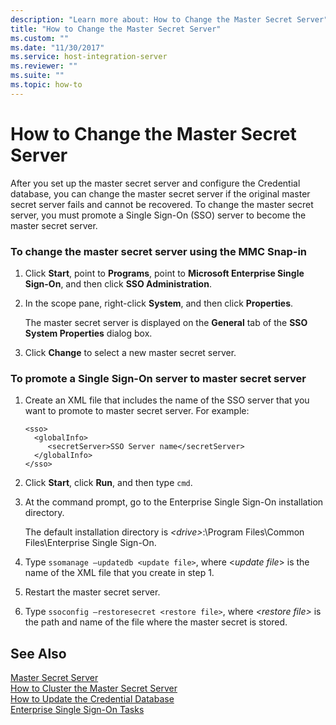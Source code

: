 ```yaml
---
description: "Learn more about: How to Change the Master Secret Server"
title: "How to Change the Master Secret Server"
ms.custom: ""
ms.date: "11/30/2017"
ms.service: host-integration-server
ms.reviewer: ""
ms.suite: ""
ms.topic: how-to
---
```

# How to Change the Master Secret Server
After you set up the master secret server and configure the Credential database, you can change the master secret server if the original master secret server fails and cannot be recovered. To change the master secret server, you must promote a Single Sign-On (SSO) server to become the master secret server.  
  
### To change the master secret server using the MMC Snap-in  
  
1.  Click **Start**, point to **Programs**, point to **Microsoft Enterprise Single Sign-On**, and then click **SSO Administration**.  
  
2.  In the scope pane, right-click **System**, and then click **Properties**.  
  
     The master secret server is displayed on the **General** tab of the **SSO System Properties** dialog box.  
  
3.  Click **Change** to select a new master secret server.  
  
### To promote a Single Sign-On server to master secret server  
  
1.  Create an XML file that includes the name of the SSO server that you want to promote to master secret server. For example:  
  
    ```  
    <sso>  
      <globalInfo>  
         <secretServer>SSO Server name</secretServer>  
      </globalInfo>  
    </sso>  
    ```  
  
2.  Click **Start**, click **Run**, and then type `cmd`.  
  
3.  At the command prompt, go to the Enterprise Single Sign-On installation directory.  
  
     The default installation directory is *\<drive>*:\Program Files\Common Files\Enterprise Single Sign-On.  
  
4.  Type `ssomanage –updatedb <update file>`, where \<*update file*> is the name of the XML file that you create in step 1.  
  
5.  Restart the master secret server.  
  
6.  Type `ssoconfig –restoresecret <restore file>`, where *\<restore file>* is the path and name of the file where the master secret is stored.  
  
## See Also  
 [Master Secret Server](../esso/master-secret-server.md)   
 [How to Cluster the Master Secret Server](../esso/how-to-cluster-the-master-secret-server.md)   
 [How to Update the Credential Database](../esso/how-to-update-the-credential-database.md)   
 [Enterprise Single Sign-On Tasks](../esso/enterprise-single-sign-on-tasks.md)
